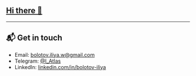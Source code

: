 ## [Hi there 👋](https://iliya-bolotov.space/)

***

## 📬 Get in touch

- Email: [bolotov.iliya.w@gmail.com][1]
- Telegram: [@I_Atlas][2]
- LinkedIn: [linkedin.com/in/bolotov-iliya][3]

[1]: mailto:bolotov.iliya.w@gmail.com
[2]: https://t.me/I_Atlas
[3]: https://www.linkedin.com/in/bolotov-iliya
